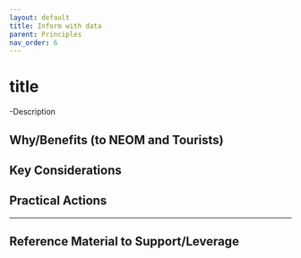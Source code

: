 ```yaml
---
layout: default
title: Inform with data
parent: Principles
nav_order: 6
---
```


# title
-Description
## Why/Benefits (to NEOM and Tourists)
## Key Considerations
## Practical Actions
---
## Reference Material to Support/Leverage